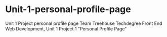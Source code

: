 # Unit-1-personal-profile-page
Unit 1 Project personal profile page
Team Treehouse Techdegree Front End Web Development, Unit 1 Project 1 "Personal Profile Page"

